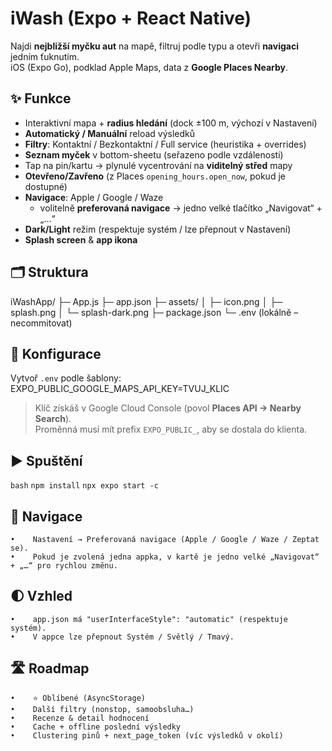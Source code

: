 # iWash (Expo + React Native)

Najdi **nejbližší myčku aut** na mapě, filtruj podle typu a otevři **navigaci** jedním ťuknutím.  
iOS (Expo Go), podklad Apple Maps, data z **Google Places Nearby**.

## ✨ Funkce
- Interaktivní mapa + **radius hledání** (dock ±100 m, výchozí v Nastavení)
- **Automatický / Manuální** reload výsledků
- **Filtry**: Kontaktní / Bezkontaktní / Full service (heuristika + overrides)
- **Seznam myček** v bottom-sheetu (seřazeno podle vzdálenosti)
- Tap na pin/kartu → plynulé vycentrování na **viditelný střed** mapy
- **Otevřeno/Zavřeno** (z Places `opening_hours.open_now`, pokud je dostupné)
- **Navigace**: Apple / Google / Waze  
  - volitelně **preferovaná navigace** → jedno velké tlačítko „Navigovat“ + „…“
- **Dark/Light** režim (respektuje systém / lze přepnout v Nastavení)
- **Splash screen** & **app ikona**

## 🗂 Struktura
iWashApp/
├─ App.js
├─ app.json
├─ assets/
│  ├─ icon.png
│  ├─ splash.png
│  └─ splash-dark.png
├─ package.json
└─ .env   (lokálně – necommitovat)

## 🔑 Konfigurace
Vytvoř `.env` podle šablony:
EXPO_PUBLIC_GOOGLE_MAPS_API_KEY=TVUJ_KLIC

> Klíč získáš v Google Cloud Console (povol **Places API → Nearby Search**).  
> Proměnná musí mít prefix `EXPO_PUBLIC_`, aby se dostala do klienta.

## ▶️ Spuštění
`bash`
`npm install`
`npx expo start -c`

## 🧭 Navigace
    •    Nastavení → Preferovaná navigace (Apple / Google / Waze / Zeptat se).
    •    Pokud je zvolená jedna appka, v kartě je jedno velké „Navigovat“ + „…“ pro rychlou změnu.

## 🌓 Vzhled
    •    app.json má "userInterfaceStyle": "automatic" (respektuje systém).
    •    V appce lze přepnout Systém / Světlý / Tmavý.

## 🛣 Roadmap
    •    ⭐️ Oblíbené (AsyncStorage)
    •    Další filtry (nonstop, samoobsluha…)
    •    Recenze & detail hodnocení
    •    Cache + offline poslední výsledky
    •    Clustering pinů + next_page_token (víc výsledků v okolí)
